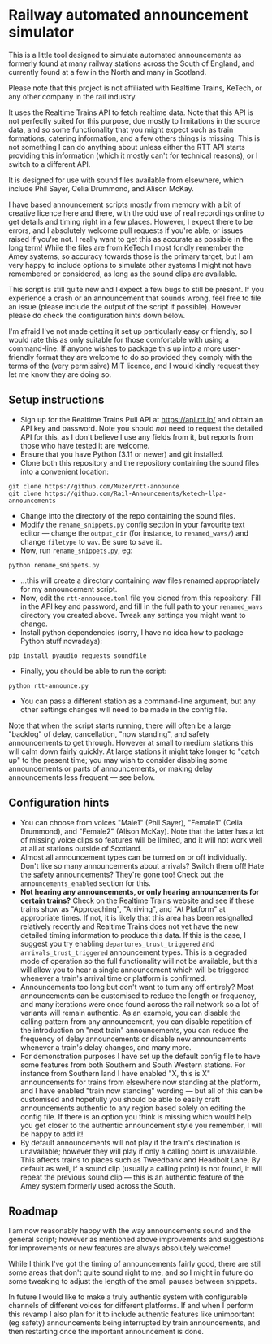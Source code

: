 # Railway automated announcement simulator

This is a little tool designed to simulate automated announcements as formerly
found at many railway stations across the South of England, and currently found
at a few in the North and many in Scotland.

Please note that this project is not affiliated with Realtime Trains, KeTech,
or any other company in the rail industry.

It uses the Realtime Trains API to fetch realtime data. Note that this API is
not perfectly suited for this purpose, due mostly to limitations in the source
data, and so some functionality that you might expect such as train formations,
catering information, and a few others things is missing. This is not something
I can do anything about unless either the RTT API starts providing this
information (which it mostly can't for technical reasons), or I switch to a
different API.

It is designed for use with sound files available from elsewhere, which include
Phil Sayer, Celia Drummond, and Alison McKay.

I have based announcement scripts mostly from memory with a bit of creative
licence here and there, with the odd use of real recordings online to get
details and timing right in a few places. However, I expect there to be errors,
and I absolutely welcome pull requests if you're able, or issues raised if
you're not. I really want to get this as accurate as possible in the long term!
While the files are from KeTech I most fondly remember the Amey systems, so
accuracy towards those is the primary target, but I am very happy to include
options to simulate other systems I might not have remembered or considered, as
long as the sound clips are available.

This script is still quite new and I expect a few bugs to still be present. If
you experience a crash or an announcement that sounds wrong, feel free to file
an issue (please include the output of the script if possible). However please
do check the configuration hints down below.

I'm afraid I've not made getting it set up particularly easy or friendly, so I
would rate this as only suitable for those comfortable with using a
command-line. If anyone wishes to package this up into a more user-friendly
format they are welcome to do so provided they comply with the terms of the
(very permissive) MIT licence, and I would kindly request they let me know they
are doing so.

## Setup instructions

* Sign up for the Realtime Trains Pull API at https://api.rtt.io/ and obtain
  an API key and password. Note you should *not* need to request the detailed
  API for this, as I don't believe I use any fields from it, but reports from
  those who have tested it are welcome.
* Ensure that you have Python (3.11 or newer) and git installed.
* Clone both this repository and the repository containing the sound files into
  a convenient location: 
```
git clone https://github.com/Muzer/rtt-announce
git clone https://github.com/Rail-Announcements/ketech-llpa-announcements
```
* Change into the directory of the repo containing the sound files.
* Modify the `rename_snippets.py` config section in your favourite text editor
  — change the `output_dir` (for instance, to `renamed_wavs/`) and change
  `filetype` to `wav`. Be sure to save it.
* Now, run `rename_snippets.py`, eg:
```
python rename_snippets.py
```
* ...this will create a directory containing wav files renamed appropriately
  for my announcement script.
* Now, edit the `rtt-announce.toml` file you cloned from this repository. Fill
  in the API key and password, and fill in the full path to your `renamed_wavs`
  directory you created above. Tweak any settings you might want to change.
* Install python dependencies (sorry, I have no idea how to package Python
  stuff nowadays):
```
pip install pyaudio requests soundfile
```
* Finally, you should be able to run the script:
```
python rtt-announce.py
```
* You can pass a different station as a command-line argument, but any other
  settings changes will need to be made in the config file.

Note that when the script starts running, there will often be a large "backlog"
of delay, cancellation, "now standing", and safety announcements to get
through. However at small to medium stations this will calm down fairly
quickly. At large stations it might take longer to "catch up" to the present
time; you may wish to consider disabling some announcements or parts of
announcements, or making delay announcements less frequent — see below.

## Configuration hints

* You can choose from voices "Male1" (Phil Sayer), "Female1" (Celia Drummond),
  and "Female2" (Alison McKay). Note that the latter has a lot of missing voice
  clips so features will be limited, and it will not work well at all at
  stations outside of Scotland.
* Almost all announcement types can be turned on or off individually. Don't
  like so many announcements about arrivals? Switch them off! Hate the safety
  announcements? They're gone too! Check out the `announcements_enabled`
  section for this.
* **Not hearing any announcements, or only hearing announcements for certain
  trains?** Check on the Realtime Trains website and see if these trains show
  as "Approaching", "Arriving", and "At Platform" at appropriate times. If not,
  it is likely that this area has been resignalled relatively recently and
  Realtime Trains does not yet have the new detailed timing information to
  produce this data. If this is the case, I suggest you try enabling
  `departures_trust_triggered` and `arrivals_trust_triggered` announcement
  types. This is a degraded mode of operation so the full functionality will
  not be available, but this will allow you to hear a single announcement which
  will be triggered whenever a train's arrival time or platform is confirmed.
* Announcements too long but don't want to turn any off entirely? Most
  announcements can be customised to reduce the length or frequency, and many
  iterations were once found across the rail network so a lot of variants will
  remain authentic. As an example, you can disable the calling pattern from any
  announcement, you can disable repetition of the introduction on "next train"
  announcements, you can reduce the frequency of delay announcements or disable
  new announcements whenever a train's delay changes, and many more.
* For demonstration purposes I have set up the default config file to have some
  features from both Southern and South Western stations. For instance from
  Southern land I have enabled "X, this is X" announcements for trains from
  elsewhere now standing at the platform, and I have enabled "train now
  standing" wording — but all of this can be customised and hopefully you
  should be able to easily craft announcements authentic to any region based
  solely on editing the config file. If there is an option you think is missing
  which would help you get closer to the authentic announcement style you
  remember, I will be happy to add it!
* By default announcements will not play if the train's destination is
  unavailable; however they will play if only a calling point is unavailable.
  This affects trains to places such as Tweedbank and Headbolt Lane. By default
  as well, if a sound clip (usually a calling point) is not found, it will
  repeat the previous sound clip — this is an authentic feature of the Amey
  system formerly used across the South.

## Roadmap

I am now reasonably happy with the way announcements sound and the general
script; however as mentioned above improvements and suggestions for
improvements or new features are always absolutely welcome!

While I think I've got the timing of announcements fairly good, there are still
some areas that don't quite sound right to me, and so I might in future do some
tweaking to adjust the length of the small pauses between snippets.

In future I would like to make a truly authentic system with configurable
channels of different voices for different platforms. If and when I perform
this revamp I also plan for it to include authentic features like unimportant
(eg safety) announcements being interrupted by train announcements, and then
restarting once the important announcement is done.
